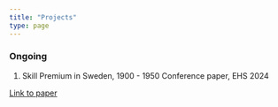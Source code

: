 ```yaml
---
title: "Projects"
type: page
---
```



### Ongoing 

1. Skill Premium in Sweden, 1900 - 1950
Conference paper, EHS 2024

[Link to paper](/static/Papers/heikkuri_skill_premium_in_sweden_EHS.pdf)


